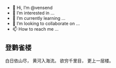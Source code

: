- 👋 Hi, I’m @vensend
- 👀 I’m interested in ...
- 🌱 I’m currently learning ...
- 💞️ I’m looking to collaborate on ...
- 📫 How to reach me ...

<!---
vensend/vensend is a ✨ special ✨ repository because its `README.md` (this file) appears on your GitHub profile.
You can click the Preview link to take a look at your changes.
--->

## 登鹳雀楼

白日依山尽，
黄河入海流。
欲穷千里目，
更上一层楼。
